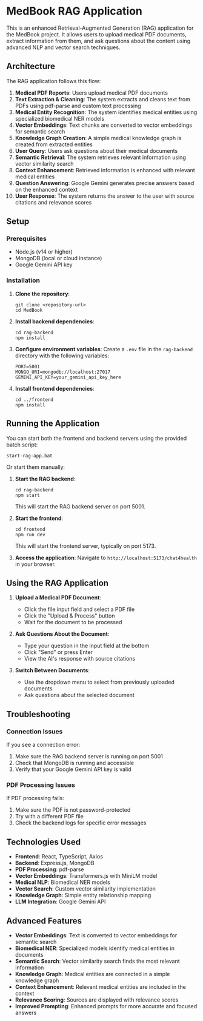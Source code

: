 # MedBook RAG Application

This is an enhanced Retrieval-Augmented Generation (RAG) application for the MedBook project. It allows users to upload medical PDF documents, extract information from them, and ask questions about the content using advanced NLP and vector search techniques.

## Architecture

The RAG application follows this flow:

1. **Medical PDF Reports**: Users upload medical PDF documents
2. **Text Extraction & Cleaning**: The system extracts and cleans text from PDFs using pdf-parse and custom text processing
3. **Medical Entity Recognition**: The system identifies medical entities using specialized biomedical NER models
4. **Vector Embeddings**: Text chunks are converted to vector embeddings for semantic search
5. **Knowledge Graph Creation**: A simple medical knowledge graph is created from extracted entities
6. **User Query**: Users ask questions about their medical documents
7. **Semantic Retrieval**: The system retrieves relevant information using vector similarity search
8. **Context Enhancement**: Retrieved information is enhanced with relevant medical entities
9. **Question Answering**: Google Gemini generates precise answers based on the enhanced context
10. **User Response**: The system returns the answer to the user with source citations and relevance scores

## Setup

### Prerequisites

- Node.js (v14 or higher)
- MongoDB (local or cloud instance)
- Google Gemini API key

### Installation

1. **Clone the repository**:
   ```
   git clone <repository-url>
   cd MedBook
   ```

2. **Install backend dependencies**:
   ```
   cd rag-backend
   npm install
   ```

3. **Configure environment variables**:
   Create a `.env` file in the `rag-backend` directory with the following variables:
   ```
   PORT=5001
   MONGO_URI=mongodb://localhost:27017
   GEMINI_API_KEY=your_gemini_api_key_here
   ```

4. **Install frontend dependencies**:
   ```
   cd ../frontend
   npm install
   ```

## Running the Application

You can start both the frontend and backend servers using the provided batch script:

```
start-rag-app.bat
```

Or start them manually:

1. **Start the RAG backend**:
   ```
   cd rag-backend
   npm start
   ```
   This will start the RAG backend server on port 5001.

2. **Start the frontend**:
   ```
   cd frontend
   npm run dev
   ```
   This will start the frontend server, typically on port 5173.

3. **Access the application**:
   Navigate to `http://localhost:5173/chat4health` in your browser.

## Using the RAG Application

1. **Upload a Medical PDF Document**:
   - Click the file input field and select a PDF file
   - Click the "Upload & Process" button
   - Wait for the document to be processed

2. **Ask Questions About the Document**:
   - Type your question in the input field at the bottom
   - Click "Send" or press Enter
   - View the AI's response with source citations

3. **Switch Between Documents**:
   - Use the dropdown menu to select from previously uploaded documents
   - Ask questions about the selected document

## Troubleshooting

### Connection Issues

If you see a connection error:

1. Make sure the RAG backend server is running on port 5001
2. Check that MongoDB is running and accessible
3. Verify that your Google Gemini API key is valid

### PDF Processing Issues

If PDF processing fails:

1. Make sure the PDF is not password-protected
2. Try with a different PDF file
3. Check the backend logs for specific error messages

## Technologies Used

- **Frontend**: React, TypeScript, Axios
- **Backend**: Express.js, MongoDB
- **PDF Processing**: pdf-parse
- **Vector Embeddings**: Transformers.js with MiniLM model
- **Medical NLP**: Biomedical NER models
- **Vector Search**: Custom vector similarity implementation
- **Knowledge Graph**: Simple entity relationship mapping
- **LLM Integration**: Google Gemini API

## Advanced Features

- **Vector Embeddings**: Text is converted to vector embeddings for semantic search
- **Biomedical NER**: Specialized models identify medical entities in documents
- **Semantic Search**: Vector similarity search finds the most relevant information
- **Knowledge Graph**: Medical entities are connected in a simple knowledge graph
- **Context Enhancement**: Relevant medical entities are included in the context
- **Relevance Scoring**: Sources are displayed with relevance scores
- **Improved Prompting**: Enhanced prompts for more accurate and focused answers
